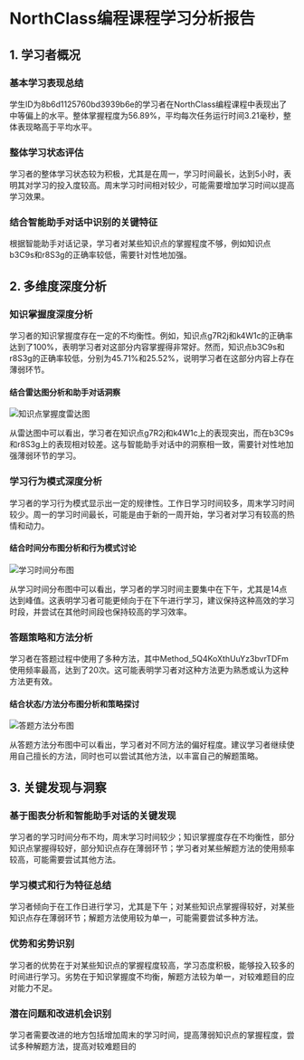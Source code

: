 # NorthClass编程课程学习分析报告

## 1. 学习者概况

### 基本学习表现总结
学生ID为8b6d1125760bd3939b6e的学习者在NorthClass编程课程中表现出了中等偏上的水平。整体掌握程度为56.89%，平均每次任务运行时间3.21毫秒，整体表现略高于平均水平。

### 整体学习状态评估
学习者的整体学习状态较为积极，尤其是在周一，学习时间最长，达到5小时，表明其对学习的投入度较高。周末学习时间相对较少，可能需要增加学习时间以提高学习效果。

### 结合智能助手对话中识别的关键特征
根据智能助手对话记录，学习者对某些知识点的掌握程度不够，例如知识点b3C9s和r8S3g的正确率较低，需要针对性地加强。

## 2. 多维度深度分析

### 知识掌握度深度分析
学习者的知识掌握度存在一定的不均衡性。例如，知识点g7R2j和k4W1c的正确率达到了100%，表明学习者对这部分内容掌握得非常好。然而，知识点b3C9s和r8S3g的正确率较低，分别为45.71%和25.52%，说明学习者在这部分内容上存在薄弱环节。

#### 结合雷达图分析和助手对话洞察
![知识点掌握度雷达图](D:\Vscode\Project\VisualAnalytics\EduAssistSys\backend\reports\images\chart_20250605_151033_0_knowledge_radar.png)

从雷达图中可以看出，学习者在知识点g7R2j和k4W1c上的表现突出，而在b3C9s和r8S3g上的表现相对较差。这与智能助手对话中的洞察相一致，需要针对性地加强薄弱环节的学习。

### 学习行为模式深度分析
学习者的学习行为模式显示出一定的规律性。工作日学习时间较多，周末学习时间较少。周一的学习时间最长，可能是由于新的一周开始，学习者对学习有较高的热情和动力。

#### 结合时间分布图分析和行为模式讨论
![学习时间分布图](D:\Vscode\Project\VisualAnalytics\EduAssistSys\backend\reports\images\chart_20250605_151040_1_behavior_hour.png)

从学习时间分布图中可以看出，学习者的学习时间主要集中在下午，尤其是14点达到峰值。这表明学习者可能更倾向于在下午进行学习，建议保持这种高效的学习时段，并尝试在其他时间段也保持较高的学习效率。

### 答题策略和方法分析
学习者在答题过程中使用了多种方法，其中Method_5Q4KoXthUuYz3bvrTDFm使用频率最高，达到了20次。这可能表明学习者对这种方法更为熟悉或认为这种方法更有效。

#### 结合状态/方法分布图分析和策略探讨
![答题方法分布图](D:\Vscode\Project\VisualAnalytics\EduAssistSys\backend\reports\images\chart_20250605_151043_2_behavior_method.png)

从答题方法分布图中可以看出，学习者对不同方法的偏好程度。建议学习者继续使用自己擅长的方法，同时也可以尝试其他方法，以丰富自己的解题策略。

## 3. 关键发现与洞察

### 基于图表分析和智能助手对话的关键发现
学习者的学习时间分布不均，周末学习时间较少；知识掌握度存在不均衡性，部分知识点掌握得较好，部分知识点存在薄弱环节；学习者对某些解题方法的使用频率较高，可能需要尝试其他方法。

### 学习模式和行为特征总结
学习者倾向于在工作日进行学习，尤其是下午；对某些知识点掌握得较好，对某些知识点存在薄弱环节；解题方法使用较为单一，可能需要尝试多种方法。

### 优势和劣势识别
学习者的优势在于对某些知识点的掌握程度较高，学习态度积极，能够投入较多的时间进行学习。劣势在于知识掌握度不均衡，解题方法较为单一，对较难题目的应对能力不足。

### 潜在问题和改进机会识别
学习者需要改进的地方包括增加周末的学习时间，提高薄弱知识点的掌握程度，尝试多种解题方法，提高对较难题目的